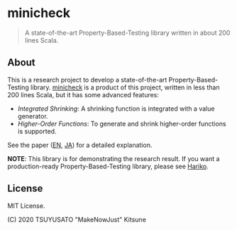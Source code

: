 # minicheck

> A state-of-the-art Property-Based-Testing library written in about 200 lines Scala.

## About

This is a research project to develop a state-of-the-art Property-Based-Testing library.
[minicheck](src/main/scala/minicheck.scala) is a product of this project, written in less than 200 lines Scala, but it has some advanced features:

  - *Integrated Shrinking*:
    A shrinking function is integrated with a value generator.
  - *Higher-Order Functions*:
    To generate and shrink higher-order functions is supported.

See the paper ([EN](https://github.com/MakeNowJust-Labo/minicheck/releases/download/20200916/minicheck-en-20200916.pdf), [JA](https://github.com/MakeNowJust-Labo/minicheck/releases/download/20200916/minicheck-ja-20200916.pdf)) for a detailed explanation.

**NOTE**: This library is for demonstrating the research result.
          If you want a production-ready Property-Based-Testing library, please see [Hariko](https://github.com/MakeNowJust-Labo/hariko).

## License

MIT License.

(C) 2020 TSUYUSATO "MakeNowJust" Kitsune
